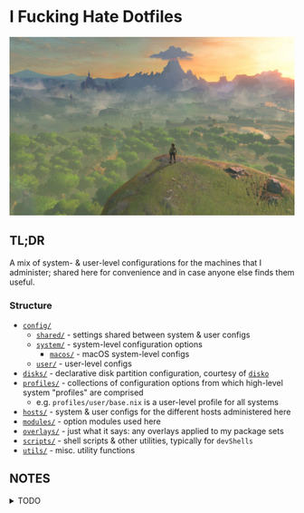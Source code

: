 # I Fucking Hate Dotfiles

![Link standing on the Great Plateau, from Breath of the Wild, looking out over Hyrule](./plateau.jpg)

## TL;DR

A mix of system- & user-level configurations for the machines that I
administer; shared here for convenience and in case anyone else finds them
useful.

### Structure

- [`config/`]
  - [`shared/`] - settings shared between system & user configs
  - [`system/`] - system-level configuration options
    - [`macos/`] - macOS system-level configs
  - [`user/`] - user-level configs
- [`disks/`] - declarative disk partition configuration, courtesy of [`disko`]
- [`profiles/`] - collections of configuration options from which high-level
  system "profiles" are comprised
  - e.g. `profiles/user/base.nix` is a user-level profile for all systems
- [`hosts/`] - system & user configs for the different hosts administered here
- [`modules/`] - option modules used here
- [`overlays/`] - just what it says: any overlays applied to my package sets
- [`scripts/`] - shell scripts & other utilities, typically for `devShells`
- [`utils/`] - misc. utility functions

[`config/`]: ./config
[`shared/`]: ./config/shared
[`system/`]: ./config/system
[`macos/`]: ./configsystem/macos
[`user/`]: ./config/user
[`disks/`]: ./disks
[`profiles/`]: ./profiles
[`hosts/`]: ./hosts
[`modules/`]: ./modules
[`overlays/`]: ./overlays
[`scripts/`]: ./scripts
[`utils/`]: ./utils

[`disko`]: https://www.github.com/nix-community/disko

## NOTES

<details><summary> TODO </summary>

- [ ] init with [colmena](https://github.com/zhaofengli/colmena)
- [ ] test out [remote builds](https://colmena.cli.rs/unstable/features/remote-builds.html)
    - a macOS host should be able to deploy a config to a NixOS/Linux target
- [ ] test out [binfmt emulation](https://colmena.cli.rs/unstable/examples/multi-arch.html#using-binfmt-emulation)
    - a x86_64-linux host should be able to build an aarch64-linux deployment **locally** (i.e. cross-arch) and then deploy it to a target
    - try this out with some [native images](https://nixos.wiki/wiki/NixOS_on_ARM#Build_your_own_image_natively) for a Raspberry Pi built on an `x86_64-linux` machine
- [ ] minimize plaintext keys stored on device with [secrets](https://colmena.cli.rs/unstable/features/keys.html)
    - plaintext keys should _only_ decrypt system partitions
    - all data partitions (and associated services) await some corresponding `systemd` unit, which indicates that the secret has been supplied
    - MVP is just reading from some plaintext files on the host
    - later iteration 
    - be very careful to always permit SSH access (leave allowed public keys in the config file) so as to avoid having to manually connect up to the machine and debug

</details>
